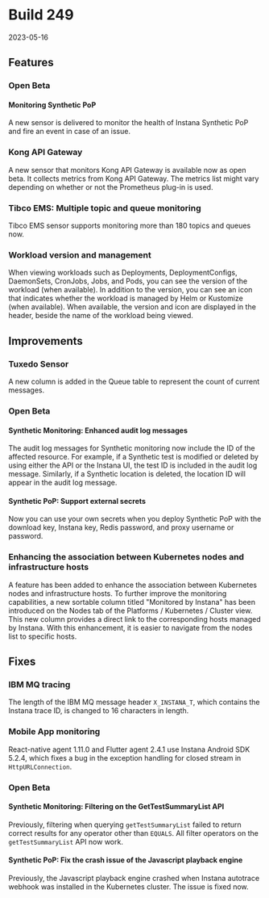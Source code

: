 # Build 249

2023-05-16

## Features

### Open Beta 

#### Monitoring Synthetic PoP

A new sensor is delivered to monitor the health of Instana Synthetic PoP and fire an event in case of an issue.

### Kong API Gateway

A new sensor that monitors Kong API Gateway is available now as open beta. It collects metrics from Kong API Gateway. The metrics list might vary depending on whether or not the Prometheus plug-in is used.
  
### Tibco EMS: Multiple topic and queue monitoring

Tibco EMS sensor supports monitoring more than 180 topics and queues now.

### Workload version and management

When viewing workloads such as Deployments, DeploymentConfigs, DaemonSets, CronJobs, Jobs, and Pods, you can see the version of the workload (when available).  In addition to the version, you can see an icon that indicates whether the workload is managed by Helm or Kustomize (when available). When available, the version and icon are displayed in the header, beside the name of the workload being viewed.


## Improvements

### Tuxedo Sensor

A new column is added in the Queue table to represent the count of current messages.

### Open Beta

#### Synthetic Monitoring: Enhanced audit log messages

The audit log messages for Synthetic monitoring now include the ID of the affected resource. For example, if a Synthetic test is modified or deleted by using either the API or the Instana UI, the test ID is included in the audit log message. Similarly, if a Synthetic location is deleted, the location ID will appear in the audit log message.

#### Synthetic PoP: Support external secrets

Now you can use your own secrets when you deploy Synthetic PoP with the download key, Instana key, Redis password, and proxy username or password.

### Enhancing the association between Kubernetes nodes and infrastructure hosts

A feature has been added to enhance the association between Kubernetes nodes and infrastructure hosts. To further improve the monitoring capabilities, a new sortable column titled "Monitored by Instana" has been introduced on the Nodes tab of the Platforms / Kubernetes / Cluster view. This new column provides a direct link to the corresponding hosts managed by Instana. With this enhancement, it is easier to navigate from the nodes list to specific hosts.

## Fixes

### IBM MQ tracing

The length of the IBM MQ message header `X_INSTANA_T`, which contains the Instana trace ID, is changed to 16 characters in length.

### Mobile App monitoring

React-native agent 1.11.0 and Flutter agent 2.4.1 use Instana Android SDK 5.2.4, which fixes a bug in the exception handling for closed stream in `HttpURLConnection`.

### Open Beta

#### Synthetic Monitoring: Filtering on the GetTestSummaryList API

Previously, filtering when querying `getTestSummaryList` failed to return correct results for any operator other than `EQUALS`. All filter operators on the `getTestSummaryList` API now work.

#### Synthetic PoP: Fix the crash issue of the Javascript playback engine

Previously, the Javascript playback engine crashed when Instana autotrace webhook was installed in the Kubernetes cluster. The issue is fixed now.

